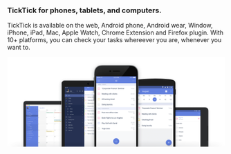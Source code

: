 ### TickTick for phones, tablets, and computers.

TickTick is available on the web, Android phone, Android wear, Window, iPhone, iPad, Mac, Apple Watch, Chrome Extension and Firefox plugin. With 10+ platforms, you can check your tasks whereever you are, whenever you want to.
	
![](多平台-英@2x.png)

